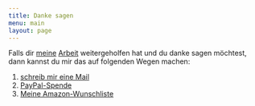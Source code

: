 ```yaml
---
title: Danke sagen
menu: main
layout: page
---
```


Falls dir [meine](https://github.com/OXID-eSales/oxideshop_ce/pulls?utf8=%E2%9C%93&q=is%3Apr%20author%3Aalfredbez%20) [Arbeit](https://github.com/alfredbez?utf8=✓&tab=repositories&q=ab_) weitergeholfen hat und du danke sagen möchtest, dann kannst du mir das auf folgenden Wegen machen:

1. [schreib mir eine Mail](mailto:alfred.bez+danke@gmail.com)
2. [PayPal-Spende](https://paypal.me/AlfredBez)
3. [Meine Amazon-Wunschliste](https://www.amazon.de/registry/wishlist/3A7W3HNPOJ4KT/)
